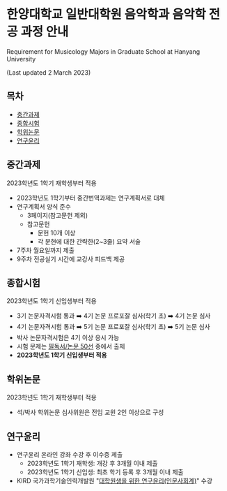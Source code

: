# 한양대학교 일반대학원 음악학과 음악학 전공 과정 안내
Requirement for Musicology Majors in Graduate School at Hanyang University

(Last updated 2 March 2023)

## 목차

* [중간과제](#중간과제)
* [종합시험](#종합시험)
* [학위논문](#학위논문)
* [연구윤리](#연구윤리)

## 중간과제
2023학년도 1학기 재학생부터 적용

* 2023학년도 1학기부터 중간번역과제는 연구계획서로 대체
* 연구계획서 양식 준수
    * 3페이지(참고문헌 제외)
    * 참고문헌
        * 문헌 10개 이상
        * 각 문헌에 대한 간략한(2~3줄) 요약 서술
* 7주차 월요일까지 제출
* 9주차 전공실기 시간에 교강사 피드백 제공

## 종합시험
2023학년도 1학기 신입생부터 적용

* 3기 논문자격시험 통과 :arrow_right: 4기 논문 프로포잘 심사(학기 초) :arrow_right: 4기 논문 심사
* 4기 논문자격시험 통과 :arrow_right: 5기 논문 프로포잘 심사(학기 초) :arrow_right: 5기 논문 심사
* 박사 논문자격시험은 4기 이상 응시 가능
* 시험 문제는 [필독서/논문 50선](musicology-must-reads.md) 중에서 출제
* **2023학년도 1학기 신입생부터 적용**

## 학위논문
2023학년도 1학기 재학생부터 적용

* 석/박사 학위논문 심사위원은 전임 교원 2인 이상으로 구성

## 연구윤리

* 연구윤리 온라인 강좌 수강 후 이수증 제출
    * 2023학년도 1학기 재학생: 개강 후 3개월 이내 제출
    * 2023학년도 1학기 신입생: 최초 학기 등록 후 3개월 이내 제출
* KIRD 국가과학기술인력개발원 "[대학원생을 위한 연구윤리(인문사회계)](https://alpha-campus.kr/explore/7752247f-6ba6-4da3-b970-f4771108ca34)" 수강
